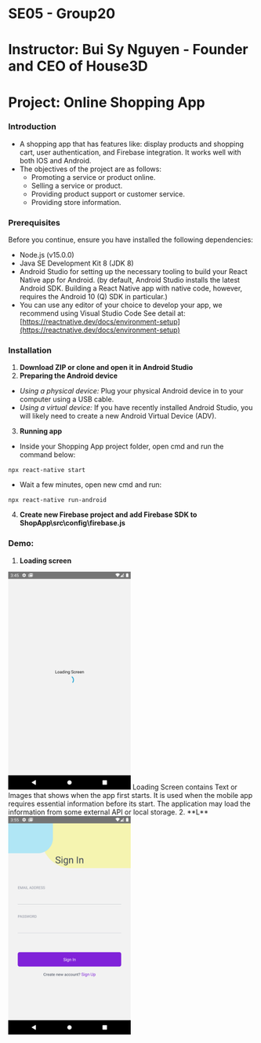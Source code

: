 # SE05 - Group20

# Instructor: Bui Sy Nguyen - Founder and CEO of House3D

# Project: Online Shopping App

### Introduction
- A shopping app that has features like: display products and shopping cart, user authentication, and Firebase integration. It works well with both IOS and Android.
- The objectives of the project are as follows:
  - Promoting a service or product online.
  -	Selling a service or product.
  -	Providing product support or customer service.
  -	Providing store information.

### Prerequisites
Before you continue, ensure you have installed the following dependencies:
- Node.js (v15.0.0)
- Java SE Development Kit 8 (JDK 8)
- Android Studio for setting up the necessary tooling to build your React Native app for Android. (by default, Android Studio installs the latest Android SDK. Building a React Native app with native code, however, requires the Android 10 (Q) SDK in particular.)
- You can use any editor of your choice to develop your app, we recommend using Visual Studio Code
See detail at: [https://reactnative.dev/docs/environment-setup](https://reactnative.dev/docs/environment-setup)

### Installation
1. **Download ZIP or clone and open it in Android Studio**
2. **Preparing the Android device**
- *Using a physical device:* Plug your physical Android device in to your computer using a USB cable.
- *Using a virtual device:* If you have recently installed Android Studio, you will likely need to create a new Android Virtual Device (ADV).
3. **Running app**
- Inside your Shopping App project folder, open cmd and run the command below:
```
npx react-native start
```
- Wait a few minutes, open new cmd and run:
```
npx react-native run-android
```
 4. **Create new Firebase project and add Firebase SDK to ShopApp\src\config\firebase.js**
 
 ### Demo:
 1. **Loading screen**
 <img src="/images/loading.png" width="250" />
 Loading Screen contains Text or Images that shows when the app first starts. It is used when the mobile app requires essential information before its start. The application may load the information from some external API or local storage.
 2. **L**
 <img src="/images/sign-in.png" width="250" />
